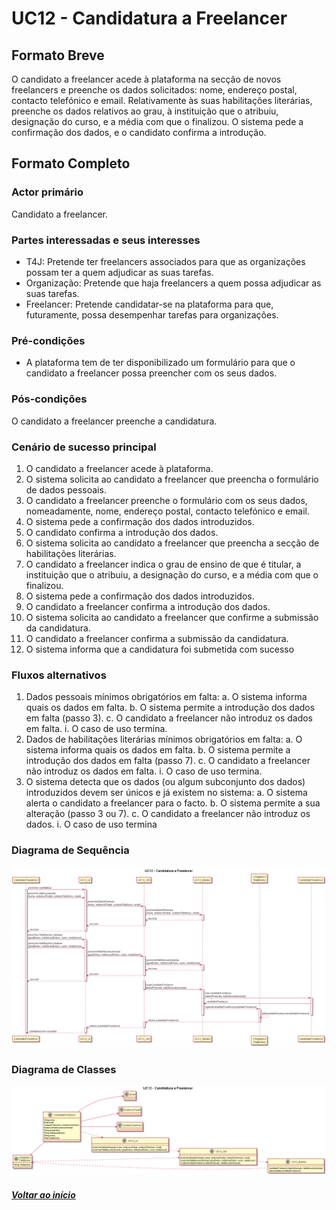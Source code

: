# UC12 - Candidatura a Freelancer

## Formato Breve

O candidato a freelancer acede à plataforma na secção de novos freelancers e preenche os dados solicitados: nome, endereço postal, contacto telefónico e email. Relativamente às suas habilitações literárias, preenche os dados relativos ao grau, à instituição que o atribuiu, designação do curso, e a média com que o finalizou. O sistema pede a confirmação dos dados, e o candidato confirma a introdução.

## Formato Completo

### Actor primário
Candidato a freelancer. <br/>
### Partes interessadas e seus interesses
* T4J: Pretende ter freelancers associados para que as organizações possam ter a quem adjudicar as suas tarefas.
* Organização: Pretende que haja freelancers a quem possa adjudicar as suas tarefas.
* Freelancer: Pretende candidatar-se na plataforma para que, futuramente, possa desempenhar tarefas para organizações.

### Pré-condições

* A plataforma tem de ter disponibilizado um formulário para que o candidato a freelancer possa preencher com os seus dados.

### Pós-condições
O candidato a freelancer preenche a candidatura.

### Cenário de sucesso principal

1. O candidato a freelancer acede à plataforma.
2. O sistema solicita ao candidato a freelancer que preencha o formulário de dados pessoais.
3. O candidato a freelancer preenche o formulário com os seus dados, nomeadamente, nome, endereço postal, contacto telefónico e email.
4. O sistema pede a confirmação dos dados introduzidos.
5. O candidato confirma a introdução dos dados.
6. O sistema solicita ao candidato a freelancer que preencha a secção de habilitações literárias.
7. O candidato a freelancer indica o grau de ensino de que é titular, a instituição que o atribuiu, a designação do curso, e a média com que o finalizou.
8. O sistema pede a confirmação dos dados introduzidos.
9. O candidato a freelancer confirma a introdução dos dados.
10. O sistema solicita ao candidato a freelancer que confirme a submissão da candidatura.
11. O candidato a freelancer confirma a submissão da candidatura.
12. O sistema informa que a candidatura foi submetida com sucesso

### Fluxos alternativos

1. Dados pessoais mínimos obrigatórios em falta:
   a. O sistema informa quais os dados em falta.
   b. O sistema permite a introdução dos dados em falta (passo 3).
   c. O candidato a freelancer não introduz os dados em falta.
   i. O caso de uso termina.
2. Dados de habilitações literárias mínimos obrigatórios em falta:
   a. O sistema informa quais os dados em falta.
   b. O sistema permite a introdução dos dados em falta (passo 7).
   c. O candidato a freelancer não introduz os dados em falta.
   i. O caso de uso termina.
3. O sistema detecta que os dados (ou algum subconjunto dos dados) introduzidos devem ser únicos e já existem no sistema:
   a. O sistema alerta o candidato a freelancer para o facto.
   b. O sistema permite a sua alteração (passo 3 ou 7).
   c. O candidato a freelancer não introduz os dados.
   i. O caso de uso termina


### Diagrama de Sequência

![UC12-DS](UC12-DS-v6.png)

### Diagrama de Classes

![UC12-DC](UC12-DC-v2.png)

##### [Voltar ao início](https://github.com/ajorgesantosp/upskill_java1_g1/blob/main/README.md)
